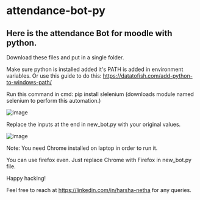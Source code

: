# attendance-bot-py
## Here is the attendance Bot for moodle with python.

Download these files and put in a single folder.

Make sure python is installed added it's PATH is added in environment variables. Or use this guide to do this: https://datatofish.com/add-python-to-windows-path/

Run this command in cmd: pip install slelenium (downloads module named selenium to perform this automation.)

![image](https://user-images.githubusercontent.com/25225208/94424551-04b47180-01a8-11eb-8851-a28d0af381e3.png)

Replace the inputs at the end in new_bot.py with your original values.

![image](https://user-images.githubusercontent.com/25225208/94424741-5957ec80-01a8-11eb-83d8-4a18043d75ea.png)

Note: You need Chrome installed on laptop in order to run it.

You can use firefox even. Just replace Chrome with Firefox in new_bot.py file.

Happy hacking!

Feel free to reach at https://linkedin.com/in/harsha-netha for any queries.
